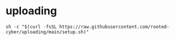 # uploading

```
sh -c "$(curl -fsSL https://raw.githubusercontent.com/rooted-cyber/uploading/main/setup.sh)"
```
